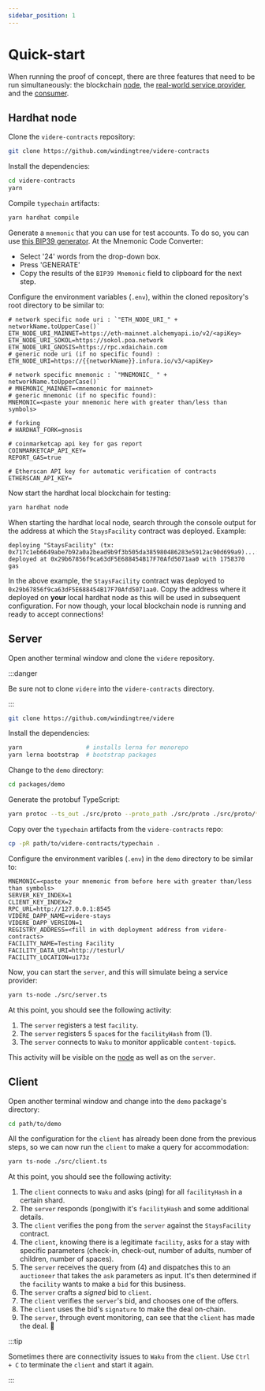 ```yaml
---
sidebar_position: 1
---
```


# Quick-start

When running the proof of concept, there are three features that need to be run simultaneously: the blockchain [node](#hardhat-node), the [real-world service provider](#server), and the [consumer](#client).

## Hardhat node

Clone the `videre-contracts` repository:

```bash
git clone https://github.com/windingtree/videre-contracts
```

Install the dependencies:

```bash
cd videre-contracts
yarn
```

Compile `typechain` artifacts:

```bash
yarn hardhat compile
```

Generate a `mnemonic` that you can use for test accounts. To do so, you can use [this BIP39 generator](https://iancoleman.io/bip39/). At the Mnemonic Code Converter:

* Select '24' words from the drop-down box.
* Press 'GENERATE'
* Copy the results of the `BIP39 Mnemonic` field to clipboard for the next step.

Configure the environment variables (`.env`), within the cloned repository's root directory to be similar to:

```raw title=".env"
# network specific node uri : `"ETH_NODE_URI_" + networkName.toUpperCase()`
ETH_NODE_URI_MAINNET=https://eth-mainnet.alchemyapi.io/v2/<apiKey>
ETH_NODE_URI_SOKOL=https://sokol.poa.network
ETH_NODE_URI_GNOSIS=https://rpc.xdaichain.com
# generic node uri (if no specific found) :
ETH_NODE_URI=https://{{networkName}}.infura.io/v3/<apiKey>

# network specific mnemonic : `"MNEMONIC_ " + networkName.toUpperCase()`
# MNEMONIC_MAINNET=<mnemonic for mainnet>
# generic mnemonic (if no specific found):
MNEMONIC=<paste your mnemonic here with greater than/less than symbols>

# forking
# HARDHAT_FORK=gnosis

# coinmarketcap api key for gas report
COINMARKETCAP_API_KEY=
REPORT_GAS=true

# Etherscan API key for automatic verification of contracts
ETHERSCAN_API_KEY=
```

Now start the hardhat local blockchain for testing:

```bash
yarn hardhat node
```

When starting the hardhat local node, search through the console output for the address at which the `StaysFacility` contract was deployed. Example:

```
deploying "StaysFacility" (tx: 0x717c1eb6649abe7b92a0a2bead9b9f3b505da385980486283e5912ac90d699a9)...: deployed at 0x29b67856f9ca63dF5E688454B17F70Afd5071aa0 with 1758370 gas
```

In the above example, the `StaysFacility` contract was deployed to `0x29b67856f9ca63dF5E688454B17F70Afd5071aa0`. Copy the address where it deployed on **your** local hardhat node as this will be used in subsequent configuration. For now though, your local blockchain node is running and ready to accept connections!

## Server

Open another terminal window and clone the `videre` repository.

:::danger

Be sure not to clone `videre` into the `videre-contracts` directory.

:::

```bash
git clone https://github.com/windingtree/videre
```

Install the dependencies:

```bash
yarn                  # installs lerna for monorepo
yarn lerna bootstrap  # bootstrap packages
```

Change to the `demo` directory:

```bash
cd packages/demo
```

Generate the protobuf TypeScript:

```bash
yarn protoc --ts_out ./src/proto --proto_path ./src/proto ./src/proto/*
```

Copy over the `typechain` artifacts from the `videre-contracts` repo:

```bash
cp -pR path/to/videre-contracts/typechain .
```

Configure the environment varibles (`.env`) in the `demo` directory to be similar to:

```raw title="packages/demo/.env"
MNEMONIC=<paste your mnemonic from before here with greater than/less than symbols>
SERVER_KEY_INDEX=1
CLIENT_KEY_INDEX=2
RPC_URL=http://127.0.0.1:8545
VIDERE_DAPP_NAME=videre-stays
VIDERE_DAPP_VERSION=1
REGISTRY_ADDRESS=<fill in with deployment address from videre-contracts>
FACILITY_NAME=Testing Facility
FACILITY_DATA_URI=http://testurl/
FACILITY_LOCATION=u173z
```

Now, you can start the `server`, and this will simulate being a service provider:

```bash
yarn ts-node ./src/server.ts
```

At this point, you should see the following activity:

1. The `server` registers a test `facility`.
2. The `server` registers 5 `space`s for the `facilityHash` from (1).
3. The `server` connects to `Waku` to monitor applicable `content-topic`s.

This activity will be visible on the [node](#hardhat-node) as well as on the `server`.

## Client

Open another terminal window and change into the `demo` package's directory:

```bash
cd path/to/demo
```

All the configuration for the `client` has already been done from the previous steps, so we can now run the `client` to make a query for accommodation:

```bash
yarn ts-node ./src/client.ts
```

At this point, you should see the following activity:

1. The `client` connects to `Waku` and asks (ping) for all `facilityHash` in a certain shard.
2. The `server` responds (pong)with it's `facilityHash` and some additional details.
3. The `client` verifies the pong from the `server` against the `StaysFacility` contract.
4. The `client`, knowing there is a legitimate `facility`, asks for a stay with specific parameters (check-in, check-out, number of adults, number of children, number of spaces).
5. The `server` receives the query from (4) and dispatches this to an `auctioneer` that takes the `ask` parameters as input. It's then determined if the `facility` wants to make a `bid` for this business.
6. The `server` crafts a *signed* bid to `client`.
7. The `client` verifies the `server`'s bid, and chooses one of the offers.
8. The `client` uses the bid's `signature` to make the deal on-chain.
9. The `server`, through event monitoring, can see that the `client` has made the deal. 🥳

:::tip

Sometimes there are connectivity issues to `Waku` from the `client`. Use `Ctrl + C` to terminate the `client` and start it again.

:::